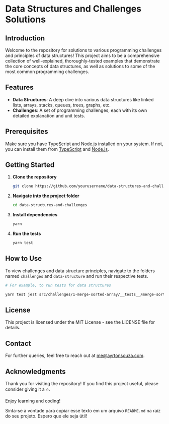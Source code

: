 # Data Structures and Challenges Solutions

## Introduction

Welcome to the repository for solutions to various programming challenges and principles of data structures! This project aims to be a comprehensive collection of well-explained, thoroughly-tested examples that demonstrate the core concepts of data structures, as well as solutions to some of the most common programming challenges.

## Features

- **Data Structures**: A deep dive into various data structures like linked lists, arrays, stacks, queues, trees, graphs, etc.
- **Challenges**: A set of programming challenges, each with its own detailed explanation and unit tests.

## Prerequisites

Make sure you have TypeScript and Node.js installed on your system. If not, you can install them from [TypeScript](https://www.typescriptlang.org/) and [Node.js](https://nodejs.org/).

## Getting Started

1. **Clone the repository**

    ```bash
    git clone https://github.com/yourusername/data-structures-and-challenges.git
    ```

2. **Navigate into the project folder**

    ```bash
    cd data-structures-and-challenges
    ```

3. **Install dependencies**

    ```bash
    yarn
    ```

4. **Run the tests**

    ```bash
    yarn test
    ```

## How to Use

To view challenges and data structure principles, navigate to the folders named `challenges` and `data-structure` and run their respective tests.

```bash
# For example, to run tests for data structures

yarn test jest src/challenges/1-merge-sorted-array/__tests__/merge-sorted-array.spec.ts
```

## License
This project is licensed under the MIT License - see the LICENSE file for details.

## Contact
For further queries, feel free to reach out at me@ayrtonsouza.com.

## Acknowledgments
Thank you for visiting the repository! If you find this project useful, please consider giving it a ⭐.

Enjoy learning and coding!

Sinta-se à vontade para copiar esse texto em um arquivo `README.md` na raiz do seu projeto. Espero que ele seja útil!
